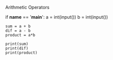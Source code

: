Arithmetic Operators


if __name__ == '__main__':
    a = int(input())
    b = int(input())
    
    sum = a + b
    dif = a - b
    product = a*b
    
    print(sum)
    print(dif)
    print(product)
